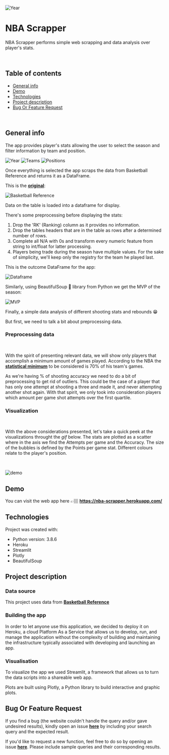 ![Year](images/banner.jpg)


# NBA Scrapper

<p>NBA Scrapper performs simple web scrapping and data analysis over player's stats.</p>
<br>

## Table of contents
* [General info](#general-info)
* [Demo](#demo)
* [Technologies](#technologies)
* [Project description](#project-description)
* [Bug Or Feature Request](#bug-or-feature-request)

<br>

## General info

<p>The app provides player's stats allowing the user to select the season and filter information by team and position.</p>


![Year](images/year_selection.jpg)
![Teams](images/teams.jpg)
![Positions](images/position.jpg)

Once everything is selected the app scraps the data from Basketball Reference and returns it as a DataFrame.

This is the **[original](https://www.basketball-reference.com/leagues/NBA_1980_per_game.html)**:

![Basketball Reference](images/basketball_reference.jpg)

Data on the table is loaded into a dataframe for display.

There's some preprocessing before displaying the stats:

1. Drop the 'RK' (Ranking) column as it provides no information.
2. Drop the tables headers that are in the table as rows after a determined number of rows.
3. Complete all N/A with 0s and transform every numeric feature from string to int/float for latter processing.
4. Players being trade during the season have multiple values. For the sake of simplicity, we'll keep only the registry for the team he played last.

This is the outcome DataFrame for the app:

![Dataframe](images/dataframe.gif)

Similarly, using BeautifulSoup 🍲 library from Python we get the MVP of the season:

![MVP](images/mvp.jpg)


Finally, a simple data analysis of different shooting stats and rebounds 😁

But first, we need to talk a bit about preprocessing data.

### Preprocessing data

<br>

 With the spirit of presenting relevant data, we will show only players that accomplish a minimum amount of games played. According to the NBA the **[statistical minimum](https://www.nba.com/stats/help/statminimums/)** to be considered is 70% of his team's games.

As we're having % of shooting accuracy we need to do a bit of preprocessing to get rid of outliers. This could be the case of a player that has only one attempt at shooting a three and made it, and never attempting another shot again. With that spirit, we only took into consideration players which amount per game shot attempts over the first quartile.

### Visualization

<br>

With the above considerations presented, let's take a quick peek at the visualizations throught the *gif* below. The stats are plotted as a scatter where in the axis we find the Attempts per game and the Accuracy. The size of the bubbles is defined by the Points per game stat. Different colours relate to the player's position.

<br>

![demo](images/demo.gif)

## Demo

You can visit the web app here 👉🏽  **https://nba-scrapper.herokuapp.com/**


## Technologies

Project was created with: 
* Python version: 3.8.6
* Heroku
* Streamlit
* Plotly
* BeautifulSoup


## Project description

### Data source

This project uses data from **[Basketball Reference](https://www.basketball-reference.com/)**


### Building the app

In order to let anyone use this application, we decided to deploy it on Heroku, a cloud Platform As a Service that allows us to develop, run, and manage the application without the complexity of building and maintaining the infrastructure typically associated with developing and launching an app.


### Visualisation 

To visualize the app we used Streamlit, a framework that allows us to turn the data scripts into a shareable web app. 

Plots are built using Plotly, a Python library to build interactive and graphic plots.


## Bug Or Feature Request

If you find a bug (the website couldn't handle the query and/or gave undesired results), kindly open an issue **[here](https://github.com/tomasaltilio/nbastats/issues/new)** by including your search query and the expected result.

If you'd like to request a new function, feel free to do so by opening an issue **[here](https://github.com/tomasaltilio/nbastats/issues/new)**. Please include sample queries and their corresponding results.